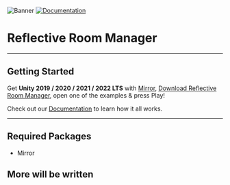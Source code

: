 ![Banner](https://github.com/ibrahimAlbyrk/Reflective-Room-Manager/assets/47694762/7c61e8fa-6162-493b-92eb-43b4bd7b8e88)
[![Documentation](https://img.shields.io/badge/docs-brightgreen.svg)](https://reflective-roommanager.gitbook.io/docs)
# Reflective Room Manager

---
## Getting Started
Get **Unity 2019 / 2020 / 2021 / 2022 LTS** with [Mirror](https://github.com/MirrorNetworking/Mirror), [Download Reflective Room Manager](), open one of the examples & press Play!

Check out our [Documentation](https://reflective-roommanager.gitbook.io/docs) to learn how it all works.

---
## Required Packages
- Mirror

## More will be written
